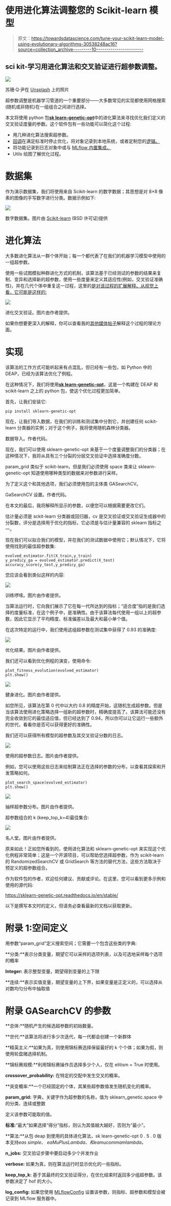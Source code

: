 # 使用进化算法调整您的 Scikit-learn 模型

> 原文：<https://towardsdatascience.com/tune-your-scikit-learn-model-using-evolutionary-algorithms-30538248ac16?source=collection_archive---------10----------------------->

## sci kit-学习用进化算法和交叉验证进行超参数调整。

![](img/456ab14055c6c72289d2c528b1530818.png)

苏珊·Q·尹在 [Unsplash](https://unsplash.com/photos/Ctaj_HCqW84?utm_source=unsplash&utm_medium=referral&utm_content=creditShareLink) 上的照片

超参数调整是机器学习管道的一个重要部分——大多数常见的实现都使用网格搜索(随机或非随机)在一组组合之间进行选择。

本文将使用 python 包[**sk learn-genetic-opt**](https://sklearn-genetic-opt.readthedocs.io/en/stable/)中的进化算法来寻找优化我们定义的交叉验证度量的参数。这个软件包有一些功能可以简化这个过程:

*   用几种进化算法搜索超参数。
*   [回调](https://sklearn-genetic-opt.readthedocs.io/en/stable/api/callbacks.html)在满足标准时停止优化，将对象记录到本地系统，或者定制您的[逻辑。](https://sklearn-genetic-opt.readthedocs.io/en/stable/tutorials/custom_callback.html)
*   将功能记录到日志对象中或与 [MLflow 内置集成。](https://sklearn-genetic-opt.readthedocs.io/en/stable/tutorials/mlflow.html)
*   Utils 绘图了解优化过程。

# **数据集**

作为演示数据集，我们将使用来自 Scikit-learn 的数字数据；其思想是对 8×8 像素的图像的手写数字进行分类。数据示例如下:

![](img/0e4d6e21454d7aebef59c27a258c34f3.png)

数字数据集。图片由 [Scikit-learn](https://scikit-learn.org/stable/auto_examples/classification/plot_digits_classification.html#sphx-glr-auto-examples-classification-plot-digits-classification-py) (BSD 许可证)提供

# **进化算法**

大多数进化算法从一群个体开始；每一个都代表了在我们的机器学习模型中使用的一组超参数。

使用一些试图模拟种群进化方式的机制，该算法基于已经测试的参数的结果来复制、变异和选择新的超参数，使用一些度量来定义其适应性(例如，交叉验证准确性)，并在几代个体中重复这一过程，这里的[是对该过程的扩展解释。从视觉上看，它可能是这样的:](https://sklearn-genetic-opt.readthedocs.io/en/stable/tutorials/understand_cv.html)

![](img/b9e2429dccbf4cd4c129c71c4c4f4050.png)

进化交叉验证。图片由作者提供。

如果你想要更深入的解释，你可以查看我的[其他媒体帖子](/hyperparameters-tuning-from-grid-search-to-optimization-a09853e4e9b8)解释这个过程的理论方面。

# **实现**

该算法的工作方式可能听起来有点混乱，但已经有一些包，如 Python 中的 DEAP，已经为该算法优化了例程。

在这种情况下，我们将使用[**sk learn-genetic-opt**](https://sklearn-genetic-opt.readthedocs.io/)，这是一个构建在 DEAP 和 scikit-learn 之上的 python 包，使这个优化过程更加简单。

首先，让我们安装它:

```
pip install sklearn-genetic-opt
```

现在，让我们导入数据，在我们的训练和测试集中分割它，并创建任何 scikit-learn 分类器的实例；对于这个例子，我将使用随机森林分类器。

数据导入。作者代码。

现在，我们可以使用 sklearn-genetic-opt 来基于一个度量调整我们的分类器；在这种情况下，我将从具有三个分裂的分层交叉验证中选择准确度分数。

param_grid 类似于 scikit-learn，但是我们必须使用 space 类来让 sklearn-genetic-opt 知道使用哪种类型的数据来对参数进行采样。

为了定义这个和其他选项，我们必须使用包的主体类 GASearchCV。

GaSearchCV 设置。作者代码。

在本文的最后，我将解释所显示的参数，以便您可以根据需要更改它们。

估计量必须是 sckit-learn 分类器或回归器，cv 是交叉验证或交叉验证生成器中的分裂数，评分是选择用于优化的指标，它必须是与估计量兼容的 sklearn 指标之一。

现在我们可以拟合我们的模型，并在我们的测试数据中使用它；默认情况下，它将使用找到的最佳超参数集:

```
evolved_estimator.fit(X_train,y_train)
y_predicy_ga = evolved_estimator.predict(X_test)
accuracy_score(y_test,y_predicy_ga)
```

您应该会看到类似这样的内容:

![](img/e22b7810df12a57bbef27eb24774dba6.png)

训练啰嗦。图片由作者提供。

当算法运行时，它向我们展示了它在每一代所达到的指标；“适合度”指的是我们选择的度量标准，在这个例子中，是准确性。由于该算法每代使用一组以上的超参数，因此它显示了平均精度、标准偏差以及最大和最小单个值。

在这次特定的运行中，我们使用这组超参数在测试集中获得了 0.93 的准确度:

![](img/1e62d464355eba1d2dd211983a9d5b61.png)

优化结果。图片由作者提供。

我们还可以看到优化例程的演变，使用命令:

```
plot_fitness_evolution(evolved_estimator)
plt.show()
```

![](img/5e9639466bf6c4bbdf059677c6914b4f.png)

健身进化。图片由作者提供。

如您所见，该算法在第 0 代中以大约 0.8 的精度开始，这随机生成超参数。但是当该算法使用进化策略选择一组新的超参数时，精确度提高了。该算法可能还没有完全收敛到它的最佳适应值，但已经达到了 0.94，所以你可以让它运行一些额外的世代，看看你是否可以获得更好的准确性。

我们还可以获得所有模型的超参数及其交叉验证分数的日志。

![](img/7b56d4a2b71269975816e607fd82586a.png)

使用的超参数日志。图片由作者提供。

例如，您可以使用这些日志来绘制算法正在选择的参数的分布，以查看其探索和开发策略如何。

```
plot_search_space(evolved_estimator)
plt.show()
```

![](img/5c5d99fbf6de6ceb0e37bdf09ec725d5.png)

抽样超参数分布。图片由作者提供。

超参数组合的 k (keep_top_k=4)最佳集合:

![](img/cfe8999dd373523bfdb0982748500580.png)

名人堂。图片由作者提供。

原来如此！正如您所看到的，使用进化算法和 sklearn-genetic-opt 来实现这个优化例程非常简单；这是一个开源项目，可以帮助您选择超参数，作为 scikit-learn 的 RandomizedSearchCV 或 GridSearch 等方法的替代方法，这些方法取决于预定义的超参数组合。

作为软件包的作者，欢迎任何建议、贡献或评论。在这里，您可以看到更多示例和使用的源代码:

<https://sklearn-genetic-opt.readthedocs.io/en/stable/>  

以下是撰写本文时的定义，但请务必查看最新的文档以获取更新。

# 附录 1:空间定义

用参数“param_grid”定义搜索空间；它需要一个包含这些类的字典:

**分类:**表示分类变量，期望它可以采样的选项列表，以及可选地采样每个选项的概率

**Integer:** 表示整型变量，期望得到变量的上下限

**连续:**表示实值变量，期望变量的上下界，如果变量是正定义的，可以选择从对数均匀分布中抽取值

# **附录 GASearchCV 的参数**

**总体:**随机产生的候选超参数的初始数量。

**世代:**该算法将进行多少次迭代，每一代都会创建一个新群体

**精英主义:**如果为真，则使用锦标赛选择保留最好的 k 个个体；如果为假，则使用轮盘赌选择机制。

**锦标赛规模:**利用锦标赛操作员选择多少个人，仅在 elitism = True 时使用。

**crossover_probability:** 在特定的交配中发生交叉的概率。

**突变概率:**一个已经固定的个体，其某些超参数值发生随机变化的概率。

**param_grid:** 字典，关键字作为超参数的名称，值为 sklearn_genetic.space 中的分类、连续或整数

定义该参数可能取的值。

**标准:**“最大”如果选择“得分”指标，则认为其值越大越好，否则为“最小”。

**算法:**从包 deap 到使用的具体进化算法，sk learn-genetic-opt 0 . 5 . 0 版本支持*eas simple*、 *eaMuPlusLambda、*和*eamucommamlambda。*

**n_jobs:** 交叉验证步骤中要启动多少个并发作业

**verbose:** 如果为真，则在算法运行时显示优化的一些指标。

**keep_top_k:** 基于其最终的交叉验证得分，在优化结束时返回多少组超参数。该参数决定了 hof 的大小。

**log_config:** 如果您使用 [MLflowConfig](https://sklearn-genetic-opt.readthedocs.io/en/latest/api/mlflow.html) 设置该参数，则指标、超参数和模型会被记录到 MLflow 服务器中。